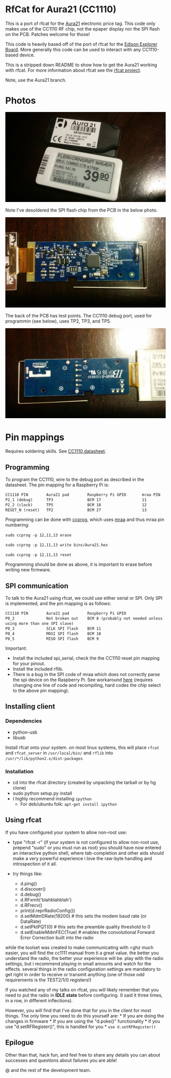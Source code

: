 # RfCat for Aura21 (CC1110)

This is a port of rfcat for the [Aura21](https://www.displaydata.com/solutions) electronic price tag. This code only makes use of the CC1110 RF chip, not the epaper display nor the SPI flash on the PCB. Patches welcome for those!

This code is heavily based off of the port of rfcat for the [Edison Explorer Board](https://github.com/EnhancedRadioDevices/rfcat). More generally this code can be used to interact with any CC1110-based device.

This is a stripped down README to show how to get the Aura21 working with rfcat. For more information about rfcat see the [rfcat project](https://github.com/atlas0fd00m/rfcat).

Note, use the Aura21 branch.

# Photos

![Aura21](docs/images/front-back.jpg)

Note I've desoldered the SPI flash chip from the PCB in the below photo.

![PCB front](docs/images/pcb_front.jpg)

The back of the PCB has test points. The CC1110 debug port, used for programmin (see below), uses TP2, TP3, and TP5.

![PCB back](docs/images/pcb_back.jpg)

# Pin mappings

Requires soldering skills. See [CC1110 datasheet](http://www.ti.com/product/CC1110-CC1111#).

## Programming

To program the CC1110, wire to the debug port as described in the datasheet. The pin mapping for a Raspberry Pi is:

```
CC1110 PIN        Aura21 pad        Raspberry Pi GPIO       mraa PIN
P2_1 (debug)      TP3               BCM 17                  11
P2_2 (clock)      TP5               BCM 18                  12
RESET_N (reset)   TP2               BCM 27                  13
```

Programming can be done with [ccprog](https://github.com/ps2/ccprog), which uses [mraa](https://github.com/intel-iot-devkit/mraa) and thus mraa pin numbering:

`sudo ccprog -p 12,11,13 erase`

`sudo ccprog -p 12,11,13 write bins/Aura21.hex`

`sudo ccprog -p 12,11,13 reset`

Programming should be done as above, it is important to erase before writing new firmware.

## SPI communication

To talk to the Aura21 using rfcat, we could use either serial or SPI. Only SPI is implemented, and the pin mapping is as follows:

```
CC1110 PIN        Aura21 pad        Raspberry Pi GPIO
P0_2              Not broken out    BCM 8 (probably not needed unless using more than one SPI slave)
P0_3              SCLK SPI flash    BCM 11
P0_4              MOSI SPI flash    BCM 10
P0_5              MISO SPI flash    BCM 9
```

Important:
* Install the included spi_serial, check the the CC1110 reset pin mapping for your pinout.
* Install the included rflib.
* There is a bug in the SPI code of mraa which does not correctly parse the spi device on the Raspberry Pi. See workaround [here](https://github.com/intel-iot-devkit/mraa/issues/947) (requires changing one line of code and recompiling, hard codes the chip select to the above pin mapping).

## Installing client

### Dependencies
* python-usb
* libusb

Install rfcat onto your system.  on most linux systems, this will place `rfcat` and `rfcat_server` in `/usr/local/bin/` and `rflib` into `/usr/*/lib/python2.x/dist-packages`

### Installation

* cd into the rfcat directory (created by unpacking the tarball or by hg clone)
* sudo python setup.py install
* I highly recommend installing `ipython`
  * For deb/ubuntu folk: `apt-get install ipython`

## Using rfcat

If you have configured your system to allow non-root use:

* type "rfcat -r"   (if your system is not configured to allow non-root use, prepend "sudo" or you must run as root)
    you should have now entered an interactive python shell, where tab-completion and other aids should make a very powerful experience
    i love the raw-byte handling and introspection of it all.

* try things like:
    * d.ping()
    * d.discover()
    * d.debug()
    * d.RFxmit('blahblahblah')
    * d.RFrecv()
    * print(d.reprRadioConfig())
    * d.setMdmDRate(19200)      # this sets the modem baud rate (or DataRate)
    * d.setPktPQT(0)            # this sets the preamble quality threshold to 0
    * d.setEnableMdmFEC(True)   # enables the convolutional Forward Error Correction built into the radio


while the toolset was created to make communicating with <ghz much easier, you will find the cc1111 manual from ti a great value.  the better you understand the radio, the better your experience will be.
play with the radio settings, but i recommend playing in small amounts and watch for the effects.  several things in the radio configuration settings are mandatory to get right in order to receive or transmit anything (one of those odd requirements is the TEST2/1/0 registers!)

If you watched any of my talks on rfcat, you will likely remember that you need to put the radio in **IDLE state** before configuring. (I said it three times, in a row, in different inflections).

However, you will find that I've done that for you in the client for most things.  The only time you need to do this yourself are:
    * If you are doing the changes in firmware
    * If you are using the "d.poke()" functionality
        * if you use "d.setRFRegister()", this is handled for you
        * `use d.setRFRegister()`

## Epilogue

Other than that, hack fun, and feel free to share any details you can about successes and questions about failures you are able!

@ and the rest of the development team.

